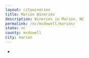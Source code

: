 ```yaml
---
layout: citywineries
title: Marion Wineries
description: Wineries in Marion, NC
permalink: /nc/mcdowell/marion/
state: nc
county: mcdowell
city: marion
---
```

-
